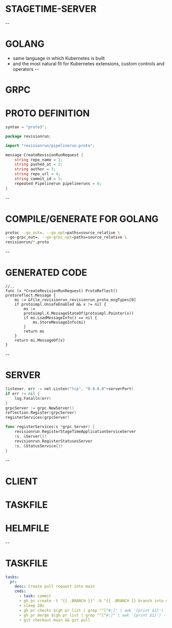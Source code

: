 # STAGETIME-SERVER
--
# GOLANG
* same language in which Kubernetes is built
* and the most natural fit for Kubernetes extensions, custom controls and operators
--

# GRPC


# PROTO DEFINITION

```go
syntax = "proto3";

package revisionrun;

import "revisionrun/pipelinerun.proto";

message CreateRevisionRunRequest {
    string repo_name = 1;
    string pushed_at = 2;
    string author = 3;
    string repo_url = 4;
    string commit_id = 5;
    repeated Pipelinerun pipelineruns = 6;
}
```
--
# COMPILE/GENERATE FOR GOLANG

```bash
protoc --go_out=. --go_opt=paths=source_relative \
--go-grpc_out=. --go-grpc_opt=paths=source_relative \
revisionrun/*.proto
```
--
# GENERATED CODE

```
//..
func (x *CreateRevisionRunRequest) ProtoReflect()
protoreflect.Message {
	mi := &file_revisionrun_revisionrun_proto_msgTypes[0]
	if protoimpl.UnsafeEnabled && x != nil {
		ms :=
		protoimpl.X.MessageStateOf(protoimpl.Pointer(x))
		if ms.LoadMessageInfo() == nil {
			ms.StoreMessageInfo(mi)
		}
		return ms
	}
	return mi.MessageOf(x)
}
```
--
# SERVER

```go
listener, err := net.Listen("tcp", "0.0.0.0"+serverPort)
if err != nil {
	log.Fatalln(err)
}
grpcServer := grpc.NewServer()
reflection.Register(grpcServer)
registerServices(grpcServer)

func registerServices(s *grpc.Server) {
	revisionrun.RegisterStageTimeApplicationServiceServer
	(s, &Server{})
	revisionrun.RegisterStatusesServer
	(s, &StatusService{})
}
```
--

# CLIENT



# TASKFILE

# HELMFILE

--

# TASKFILE

```yaml
tasks:
  pr:
    desc: Create pull request into main
    cmds:
      - task: commit
      - gh pr create -t "{{ .BRANCH }}" -b "{{ .BRANCH }} branch into main"
      - sleep 20s
      - gh pr checks $(gh pr list | grep "^[^#;]" | awk '{print $1}') --watch
      - gh pr merge $(gh pr list | grep "^[^#;]" | awk '{print $1}') --auto --rebase --delete-branch
      - git checkout main && git pull
```

